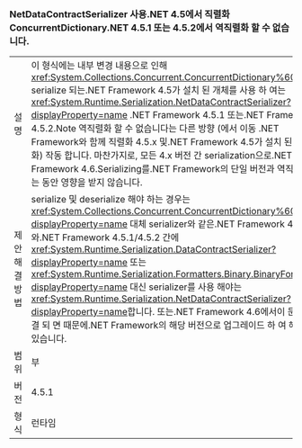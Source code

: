 ### <a name="a-concurrentdictionary-serialized-in-net-45-with-netdatacontractserializer-cannot-be-deserialized-by-net-451-or-452"></a>NetDataContractSerializer 사용.NET 4.5에서 직렬화 ConcurrentDictionary.NET 4.5.1 또는 4.5.2에서 역직렬화 할 수 없습니다.

|   |   |
|---|---|
|설명|이 형식에는 내부 변경 내용으로 인해 <xref:System.Collections.Concurrent.ConcurrentDictionary%602> serialize 되는.NET Framework 4.5가 설치 된 개체를 사용 하 여는 <xref:System.Runtime.Serialization.NetDataContractSerializer?displayProperty=name> .NET Framework 4.5.1 또는.NET Framework 4.5.2.Note 역직렬화 할 수 없습니다는 다른 방향 (에서 이동 .NET Framework와 함께 직렬화 4.5.x 및.NET Framework 4.5가 설치 된 역직렬화) 작동 합니다. 마찬가지로, 모든 4.x 버전 간 serialization으로.NET Framework 4.6.Serializing를.NET Framework의 단일 버전과 역직렬화 하는 동안 영향을 받지 않습니다.|
|제안 해결 방법|serialize 및 deserialize 해야 하는 경우는 <xref:System.Collections.Concurrent.ConcurrentDictionary%602?displayProperty=name> 대체 serializer와 같은.NET Framework 4.5와.NET Framework 4.5.1/4.5.2 간에 <xref:System.Runtime.Serialization.DataContractSerializer?displayProperty=name> 또는 <xref:System.Runtime.Serialization.Formatters.Binary.BinaryFormatter?displayProperty=name> 대신 serializer를 사용 해야는 <xref:System.Runtime.Serialization.NetDataContractSerializer?displayProperty=name>합니다. 또는.NET Framework 4.6에서이 문제가 해결 되 면 때문에.NET Framework의 해당 버전으로 업그레이드 하 여 해결할 수 있습니다.|
|범위|부|
|버전|4.5.1|
|형식|런타임|

